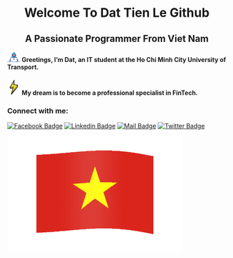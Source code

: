 <h1 align="center">Welcome To Dat Tien Le Github </h1>
<h2 align="center" id="h2_center"><span>A Passionate Programmer From Viet Nam</span> </h2>

#### <span><img src="./resouces/developer-mini.gif" alt="Developer Icon" width="30"/> Greetings, I’m Dat, an IT student at the Ho Chi Minh City University of Transport.</span>

#### <img src="./resouces/lighting.gif" alt="Developer Icon" width="30"/> My dream is to become a professional specialist in FinTech.

<h3 align="left">Connect with me:</h3>

[![Facebook Badge](https://img.shields.io/badge/Facebook-DatTienLe-1877F2?style=flat&labelColor=1877F2&logo=facebook&logoColor=white)](https://www.fb.com/letiendat1002/)
[![Linkedin Badge](https://img.shields.io/badge/Linkedin-DatTienLe-0e76a8?style=flat&labelColor=0e76a8&logo=linkedin&logoColor=white)](https://www.linkedin.com/in/letiendat1002/)
[![Mail Badge](https://img.shields.io/badge/Mail-DatTienLe-c0392b?style=flat&labelColor=c0392b&logo=gmail&logoColor=white)](mailto:letiendat1002@gmail.com)
[![Twitter Badge](https://img.shields.io/badge/Twitter-DatTienLe-1ca0f1?style=flat&labelColor=1ca0f1&logo=twitter&logoColor=white&link=https://twitter.com/Ipenywis)](https://twitter.com/letiendat1002)


<a href="https://en.wikipedia.org/wiki/Vietnam" target="_blank">
  <img width="80%" align="center"  src="./resouces/Flag_of_Vietnam-Animated.gif"/>
</a>